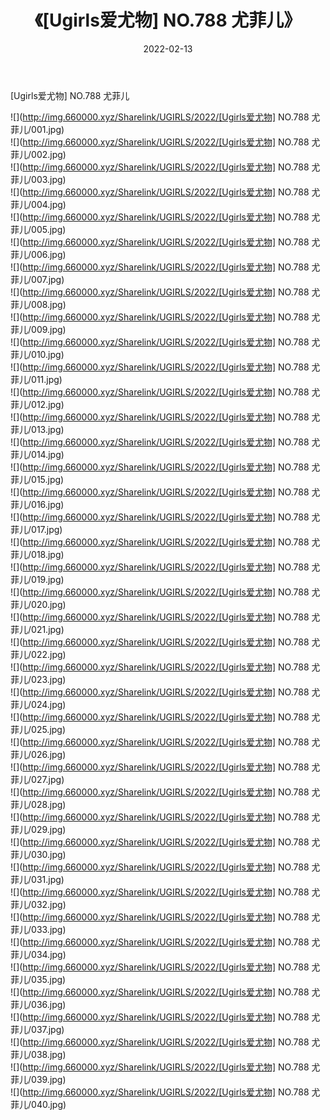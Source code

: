 ﻿---
layout: post
title:  《[Ugirls爱尤物] NO.788 尤菲儿》
date:   2022-02-13
img: http://img.660000.xyz/Sharelink/UGIRLS/2022/[Ugirls爱尤物] NO.788 尤菲儿/000.jpg
categories: [美女, 清纯, 唯美]
---

[Ugirls爱尤物] NO.788 尤菲儿

 ![](http://img.660000.xyz/Sharelink/UGIRLS/2022/[Ugirls爱尤物] NO.788 尤菲儿/001.jpg) <br>![](http://img.660000.xyz/Sharelink/UGIRLS/2022/[Ugirls爱尤物] NO.788 尤菲儿/002.jpg) <br>![](http://img.660000.xyz/Sharelink/UGIRLS/2022/[Ugirls爱尤物] NO.788 尤菲儿/003.jpg) <br>![](http://img.660000.xyz/Sharelink/UGIRLS/2022/[Ugirls爱尤物] NO.788 尤菲儿/004.jpg) <br>![](http://img.660000.xyz/Sharelink/UGIRLS/2022/[Ugirls爱尤物] NO.788 尤菲儿/005.jpg) <br>![](http://img.660000.xyz/Sharelink/UGIRLS/2022/[Ugirls爱尤物] NO.788 尤菲儿/006.jpg) <br>![](http://img.660000.xyz/Sharelink/UGIRLS/2022/[Ugirls爱尤物] NO.788 尤菲儿/007.jpg) <br>![](http://img.660000.xyz/Sharelink/UGIRLS/2022/[Ugirls爱尤物] NO.788 尤菲儿/008.jpg) <br>![](http://img.660000.xyz/Sharelink/UGIRLS/2022/[Ugirls爱尤物] NO.788 尤菲儿/009.jpg) <br>![](http://img.660000.xyz/Sharelink/UGIRLS/2022/[Ugirls爱尤物] NO.788 尤菲儿/010.jpg) <br>![](http://img.660000.xyz/Sharelink/UGIRLS/2022/[Ugirls爱尤物] NO.788 尤菲儿/011.jpg) <br>![](http://img.660000.xyz/Sharelink/UGIRLS/2022/[Ugirls爱尤物] NO.788 尤菲儿/012.jpg) <br>![](http://img.660000.xyz/Sharelink/UGIRLS/2022/[Ugirls爱尤物] NO.788 尤菲儿/013.jpg) <br>![](http://img.660000.xyz/Sharelink/UGIRLS/2022/[Ugirls爱尤物] NO.788 尤菲儿/014.jpg) <br>![](http://img.660000.xyz/Sharelink/UGIRLS/2022/[Ugirls爱尤物] NO.788 尤菲儿/015.jpg) <br>![](http://img.660000.xyz/Sharelink/UGIRLS/2022/[Ugirls爱尤物] NO.788 尤菲儿/016.jpg) <br>![](http://img.660000.xyz/Sharelink/UGIRLS/2022/[Ugirls爱尤物] NO.788 尤菲儿/017.jpg) <br>![](http://img.660000.xyz/Sharelink/UGIRLS/2022/[Ugirls爱尤物] NO.788 尤菲儿/018.jpg) <br>![](http://img.660000.xyz/Sharelink/UGIRLS/2022/[Ugirls爱尤物] NO.788 尤菲儿/019.jpg) <br>![](http://img.660000.xyz/Sharelink/UGIRLS/2022/[Ugirls爱尤物] NO.788 尤菲儿/020.jpg) <br>![](http://img.660000.xyz/Sharelink/UGIRLS/2022/[Ugirls爱尤物] NO.788 尤菲儿/021.jpg) <br>![](http://img.660000.xyz/Sharelink/UGIRLS/2022/[Ugirls爱尤物] NO.788 尤菲儿/022.jpg) <br>![](http://img.660000.xyz/Sharelink/UGIRLS/2022/[Ugirls爱尤物] NO.788 尤菲儿/023.jpg) <br>![](http://img.660000.xyz/Sharelink/UGIRLS/2022/[Ugirls爱尤物] NO.788 尤菲儿/024.jpg) <br>![](http://img.660000.xyz/Sharelink/UGIRLS/2022/[Ugirls爱尤物] NO.788 尤菲儿/025.jpg) <br>![](http://img.660000.xyz/Sharelink/UGIRLS/2022/[Ugirls爱尤物] NO.788 尤菲儿/026.jpg) <br>![](http://img.660000.xyz/Sharelink/UGIRLS/2022/[Ugirls爱尤物] NO.788 尤菲儿/027.jpg) <br>![](http://img.660000.xyz/Sharelink/UGIRLS/2022/[Ugirls爱尤物] NO.788 尤菲儿/028.jpg) <br>![](http://img.660000.xyz/Sharelink/UGIRLS/2022/[Ugirls爱尤物] NO.788 尤菲儿/029.jpg) <br>![](http://img.660000.xyz/Sharelink/UGIRLS/2022/[Ugirls爱尤物] NO.788 尤菲儿/030.jpg) <br>![](http://img.660000.xyz/Sharelink/UGIRLS/2022/[Ugirls爱尤物] NO.788 尤菲儿/031.jpg) <br>![](http://img.660000.xyz/Sharelink/UGIRLS/2022/[Ugirls爱尤物] NO.788 尤菲儿/032.jpg) <br>![](http://img.660000.xyz/Sharelink/UGIRLS/2022/[Ugirls爱尤物] NO.788 尤菲儿/033.jpg) <br>![](http://img.660000.xyz/Sharelink/UGIRLS/2022/[Ugirls爱尤物] NO.788 尤菲儿/034.jpg) <br>![](http://img.660000.xyz/Sharelink/UGIRLS/2022/[Ugirls爱尤物] NO.788 尤菲儿/035.jpg) <br>![](http://img.660000.xyz/Sharelink/UGIRLS/2022/[Ugirls爱尤物] NO.788 尤菲儿/036.jpg) <br>![](http://img.660000.xyz/Sharelink/UGIRLS/2022/[Ugirls爱尤物] NO.788 尤菲儿/037.jpg) <br>![](http://img.660000.xyz/Sharelink/UGIRLS/2022/[Ugirls爱尤物] NO.788 尤菲儿/038.jpg) <br>![](http://img.660000.xyz/Sharelink/UGIRLS/2022/[Ugirls爱尤物] NO.788 尤菲儿/039.jpg) <br>![](http://img.660000.xyz/Sharelink/UGIRLS/2022/[Ugirls爱尤物] NO.788 尤菲儿/040.jpg) <br>